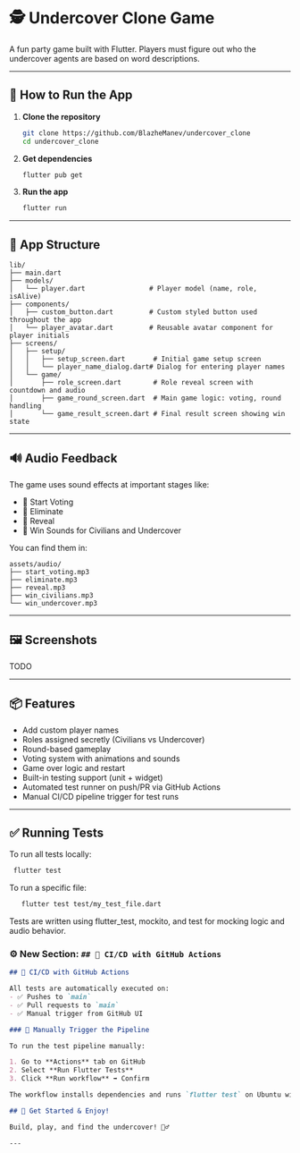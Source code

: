 # 🕵️ Undercover Clone Game

A fun party game built with Flutter. Players must figure out who the undercover agents are based on word descriptions.

---

## 📲 How to Run the App

1. **Clone the repository**
   ```bash
   git clone https://github.com/BlazheManev/undercover_clone
   cd undercover_clone
   ```

2. **Get dependencies**
   ```bash
   flutter pub get
   ```

3. **Run the app**
   ```bash
   flutter run
   ```

---

## 📁 App Structure

```
lib/
├── main.dart
├── models/
│   └── player.dart                # Player model (name, role, isAlive)
├── components/
│   ├── custom_button.dart         # Custom styled button used throughout the app
│   └── player_avatar.dart         # Reusable avatar component for player initials
├── screens/
│   ├── setup/
│   │   ├── setup_screen.dart       # Initial game setup screen
│   │   └── player_name_dialog.dart# Dialog for entering player names
│   └── game/
│       ├── role_screen.dart        # Role reveal screen with countdown and audio
│       ├── game_round_screen.dart  # Main game logic: voting, round handling
│       └── game_result_screen.dart # Final result screen showing win state
```

---

## 🔊 Audio Feedback

The game uses sound effects at important stages like:
- 🎵 Start Voting
- 🎵 Eliminate
- 🎵 Reveal
- 🎵 Win Sounds for Civilians and Undercover

You can find them in:
```
assets/audio/
├── start_voting.mp3
├── eliminate.mp3
├── reveal.mp3
├── win_civilians.mp3
└── win_undercover.mp3
```

---

## 🖼️ Screenshots
TODO

---

## 📦 Features

- Add custom player names
- Roles assigned secretly (Civilians vs Undercover)
- Round-based gameplay
- Voting system with animations and sounds
- Game over logic and restart
- Built-in testing support (unit + widget)
- Automated test runner on push/PR via GitHub Actions
- Manual CI/CD pipeline trigger for test runs

---

## ✅ Running Tests

To run all tests locally:

   ```bash
    flutter test
   ```
To run a specific file:
 ```bash
    flutter test test/my_test_file.dart
   ```
Tests are written using flutter_test, mockito, and test for mocking logic and audio behavior.

### ⚙️ New Section: `## 🚀 CI/CD with GitHub Actions`

```markdown
## 🚀 CI/CD with GitHub Actions

All tests are automatically executed on:
- ✅ Pushes to `main`
- ✅ Pull requests to `main`
- ✅ Manual trigger from GitHub UI

### 🔧 Manually Trigger the Pipeline

To run the test pipeline manually:

1. Go to **Actions** tab on GitHub
2. Select **Run Flutter Tests**
3. Click **Run workflow** ➡️ Confirm

The workflow installs dependencies and runs `flutter test` on Ubuntu without needing an emulator.

## 🚀 Get Started & Enjoy!

Build, play, and find the undercover! 🕵️‍♂️

---
